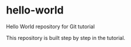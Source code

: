 # hello-world
Hello World repository for Git tutorial


This repository is built step by step in the tutorial. 
